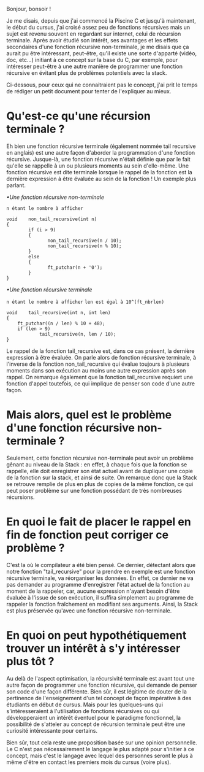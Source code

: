 Bonjour, bonsoir !

Je me disais, depuis que j'ai commencé la Piscine C et jusqu'à maintenant, le début du cursus, j'ai croisé assez
peu de fonctions récursives mais un sujet est revenu souvent en regardant sur internet, celui de récursion
terminale. Après avoir étudié son intérêt, ses avantages et les effets secondaires d'une fonction récursive
non-terminale, je me disais que ça aurait pu être intéressant, peut-être, qu'il existe une sorte d'apparté
(vidéo, doc, etc...) initiant à ce concept sur la base du C, par exemple, pour intéresser peut-être à une
autre manière de programmer une fonction récursive en évitant plus de problèmes potentiels avec la stack.

Ci-dessous, pour ceux qui ne connaitraient pas le concept, j'ai prit le temps de rédiger un petit document
pour tenter de l'expliquer au mieux.

# Qu'est-ce qu'une récursion terminale ?

Eh bien une fonction récursive terminale (également nommée tail recursive en anglais) est une autre façon
d'aborder la programmation d'une fonction récursive. Jusque-là, une fonction récursive n'était définie que
par le fait qu'elle se rappelle à un ou plusieurs moments au sein d'elle-même. Une fonction récursive est
dite terminale lorsque le rappel de la fonction est la dernière expression à être évaluée au sein de la
fonction ! Un exemple plus parlant.

*•Une fonction récursive non-terminale*

`n étant le nombre à afficher`

    void    non_tail_recursive(int n)
    {
    	    if (i > 9)
            {
                   non_tail_recursive(n / 10);
                   non_tail_recursive(n % 10);
            }
            else
            {
                   ft_putchar(n + '0');
            }
    }

*•Une fonction récursive terminale*

`n étant le nombre à afficher`
`len est égal à 10^(ft_nbrlen)`

    void    tail_recursive(int n, int len)
    {
	    ft_putchar((n / len) % 10 + 48);
	    if (len > 9)
	    	    tail_recursive(n, len / 10);
    }

Le rappel de la fonction tail_recursive est, dans ce cas présent, la dernière expression à être évaluée.
On parle alors de fonction récursive terminale, à l'inverse de la fonction non_tail_recursive qui évalue
toujours à plusieurs moments dans son exécution au moins une autre expression après son rappel. On remarque
également que la fonction tail_recursive requiert une fonction d'appel toutefois, ce qui implique de penser
son code d'une autre façon.

# Mais alors, quel est le problème d'une fonction récursive non-terminale ?

Seulement, cette fonction récursive non-terminale peut avoir un problème gênant au niveau de la Stack :
en effet, à chaque fois que la fonction se rappelle, elle doit enregistrer son état actuel avant de dupliquer
une copie de la fonction sur la stack, et ainsi de suite. On remarque donc que la Stack se retrouve remplie de
plus en plus de copies de la même fonction, ce qui peut poser problème sur une fonction possédant de très
nombreuses récursions.

# En quoi le fait de placer le rappel en fin de fonction peut corriger ce problème ?

C'est la où le compilateur a été bien pensé. Ce dernier, détectant alors que notre fonction "tail_recursive" pour la prendre en exemple est une fonction récursive terminale, va réorganiser les données. En effet, ce dernier ne va pas demander au programme d'enregistrer l'état actuel de la fonction au moment de la rappeler, car, aucune expression n'ayant besoin d'être évaluée à l'issue de son exécution, il suffira simplement au programme de rappeler la fonction fraîchement en modifiant ses arguments. Ainsi, la Stack est plus préservée qu'avec une fonction récursive non-terminale.

# En quoi on peut hypothétiquement trouver un intérêt à s'y intéresser plus tôt ?

Au delà de l'aspect optimisation, la récursivité terminale est avant tout une autre façon de programmer une
fonction récursive, qui demande de penser son code d'une façon différente. Bien sûr, il est légitime de douter 
de la pertinence de l'enseignement d'un tel concept de façon impérative à des étudiants en début de cursus.
Mais pour les quelques-uns qui s'intéresseraient à l'utilisation de fonctions récursives ou qui développeraient
un intérêt éventuel pour le paradigme fonctionnel, la possibilité de s'atteler au concept de récursion terminale
peut être une curiosité intéressante pour certains.

Bien sûr, tout cela reste une proposition basée sur une opinion personnelle. Le C n'est pas nécessairement le
langage le plus adapté pour s'initier à ce concept, mais c'est le langage avec lequel des personnes seront le
plus à même d'être en contact les premiers mois du cursus (voire plus).
